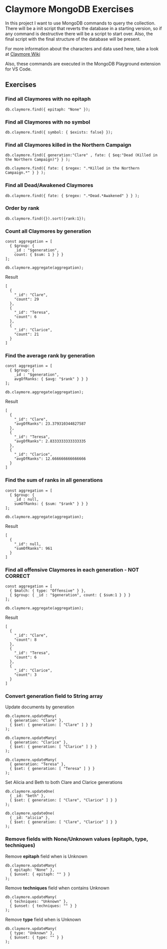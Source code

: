 # Claymore MongoDB Exercises
In this project I want to use MongoDB commands to query the collection. There will be a init script that reverts the database in a starting version, so if any command is destructive there will be a script to start over. Also, the final script with the final structure of the database will be present.

For more information about the characters and data used here, take a look at [Claymore Wiki](https://claymore.fandom.com/wiki/Claymore)

Also, these commands are executed in the MongoDB Playground extension for VS Code.

## Exercises

### Find all Claymores with no epitaph
`db.claymore.find({ epitaph: "None" });`

### Find all Claymores with no symbol
`db.claymore.find({ symbol: { $exists: false} });`

### Find all Claymores killed in the Northern Campaign
`db.claymore.find({ generation:"Clare" , fate: { $eq:"Dead (Killed in the Northern Campaign)"} } );`

`db.claymore.find({ fate: { $regex: ".*Killed in the Northern Campaign.*" } } );`

### Find all Dead/Awakened Claymores
`db.claymore.find({ fate: { $regex: ".*Dead.*Awakened" } } );`

### Order by rank
`db.claymore.find({}).sort({rank:1});`

### Count all Claymores by generation
```
const aggregation = [
  { $group: { 
    _id : "$generation", 
    count: { $sum: 1 } } }
];

db.claymore.aggregate(aggregation);
```
Result
```
[
  {
    "_id": "Clare",
    "count": 29
  },
  {
    "_id": "Teresa",
    "count": 6
  },
  {
    "_id": "Clarice",
    "count": 21
  }
]
```

### Find the average rank by generation
```
const aggregation = [
  { $group: { 
    _id : "$generation", 
    avgOfRanks: { $avg: "$rank" } } }
];

db.claymore.aggregate(aggregation);
```

Result
```
[
  {
    "_id": "Clare",
    "avgOfRanks": 23.379310344827587
  },
  {
    "_id": "Teresa",
    "avgOfRanks": 2.8333333333333335
  },
  {
    "_id": "Clarice",
    "avgOfRanks": 12.666666666666666
  }
]
```

### Find the sum of ranks in all generations
```
const aggregation = [
  { $group: { 
    _id : null, 
    sumOfRanks: { $sum: "$rank" } } }
];

db.claymore.aggregate(aggregation);
```

Result
```
[
  {
    "_id": null,
    "sumOfRanks": 961
  }
]
```

### Find all offensive Claymores in each generation - NOT CORRECT
```
const aggregation = [
  { $match: { type: "Offensive" } },
  { $group: { _id : "$generation", count: { $sum:1 } } }
];

db.claymore.aggregate(aggregation);
```
Result
```
[
  {
    "_id": "Clare",
    "count": 8
  },
  {
    "_id": "Teresa",
    "count": 6
  },
  {
    "_id": "Clarice",
    "count": 3
  }
]
```

### Convert generation field to String array
Update documents by generation
```
db.claymore.updateMany(
  { generation: "Clare" },
  { $set: { generation: [ "Clare" ] } }
);
```
```
db.claymore.updateMany(
  { generation: "Clarice" },
  { $set: { generation: [ "Clarice" ] } }
);
```
```
db.claymore.updateMany(
  { generation: "Teresa" },
  { $set: { generation: [ "Teresa" ] } }
);
```
Set Alicia and Beth to both Clare and Clarice generations
```
db.claymore.updateOne(
  { _id: "beth" },
  { $set: { generation: [ "Clare", "Clarice" ] } }
);
```
```
db.claymore.updateOne(
  { _id: "alicia" },
  { $set: { generation: [ "Clare", "Clarice" ] } }
);
```

### Remove fields with None/Unknown values (epitaph, type, techniques)
Remove **epitaph** field when is Unknown
```
db.claymore.updateMany(
  { epitaph: "None" },
  { $unset: { epitaph: "" } }
);
```
Remove **techniques** field when contains Unknown
```
db.claymore.updateMany(
  { techniques: "Unknown" },
  { $unset: { techniques: "" } }
);
```
Remove **type** field when is Unknown
```
db.claymore.updateMany(
  { type: "Unknown" },
  { $unset: { type: "" } }
);
```
